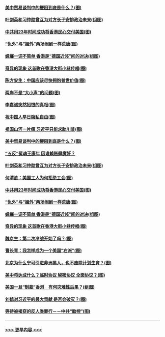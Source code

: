 #### [美中贸易谈判中的梗阻到底是什么？(图)](../pages/p4/907791.md?t=09190455) 
#### [叶剑英和习仲勋曾互为对方长子安排政治未来(组图)](../pages/p4/907786.md?t=09190455) 
#### [中共用23年时间成功将香港民心交付美国(图)](../pages/p4/907698.md?t=09190455) 
#### [“仇外”与“媚外”两场闹剧一样荒唐(图)](../pages/p4/907689.md?t=09190455) 
#### [蟑螂一词不简单 香港是“德国近邻”间的对决(组图)](../pages/p4/907618.md?t=09190455) 
#### [奇异的现象 这首歌在香港大街小巷传唱(图)](../pages/p4/907583.md?t=09190455) 
#### [陈方安生：中国应该尽快拥抱普世价值(图)](../pages/p4/907826.md?t=09190455) 
#### [两岸不是“大小声”的问题(图)](../pages/p4/907825.md?t=09190455) 
#### [李嘉诚突然招恨的真相(图)](../pages/p4/907799.md?t=09190455) 
#### [祝中国人早日隐私自由(图)](../pages/p4/907797.md?t=09190455) 
#### [祖国山河一片瘟 习近平只能求助川普(图)](../pages/p4/907796.md?t=09190455) 
#### [美中贸易谈判中的梗阻到底是什么？(图)](../pages/p4/907791.md?t=09190455) 
#### [“五反”冤魂王康年 因谁赖账肆魔奸？](../pages/p4/907787.md?t=09190455) 
#### [叶剑英和习仲勋曾互为对方长子安排政治未来(组图)](../pages/p4/907786.md?t=09190455) 
#### [何清涟：美国工人为何拒绝工会(图)](../pages/p4/907701.md?t=09190455) 
#### [中共用23年时间成功将香港民心交付美国(图)](../pages/p4/907698.md?t=09190455) 
#### [“仇外”与“媚外”两场闹剧一样荒唐(图)](../pages/p4/907689.md?t=09190455) 
#### [蟑螂一词不简单 香港是“德国近邻”间的对决(组图)](../pages/p4/907618.md?t=09190455) 
#### [奇异的现象 这首歌在香港大街小巷传唱(图)](../pages/p4/907583.md?t=09190455) 
#### [魏京生：第二次冷战开始了吗？(图)](../pages/p4/907581.md?t=09190455) 
#### [曹长青：我怎样成为一个美国“右派”(图)](../pages/p4/907580.md?t=09190455) 
#### [北京为什么宁可引进非洲黑人，也不废除计划生育？(图)](../pages/p4/907577.md?t=09190455) 
#### [美中将达成什么？临时协议 秘密协议 全面协议？(图)](../pages/p4/907576.md?t=09190455) 
#### [美国一旦“制裁”香港　有何灾难性后果？(组图)](../pages/p4/907575.md?t=09190455) 
#### [刘鹤对习近平的最大贡献 是否会破灭？(图)](../pages/p4/907509.md?t=09190455) 
#### [等待被揭穿的反人类罪行－－中共“脑控”(图)](../pages/p4/907167.md?t=09190455) 

----
#### [ >>> 更早内容 <<< ](../indexes/p4-earlier.md)
